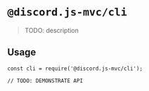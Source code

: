 # `@discord.js-mvc/cli`

> TODO: description

## Usage

```
const cli = require('@discord.js-mvc/cli');

// TODO: DEMONSTRATE API
```
